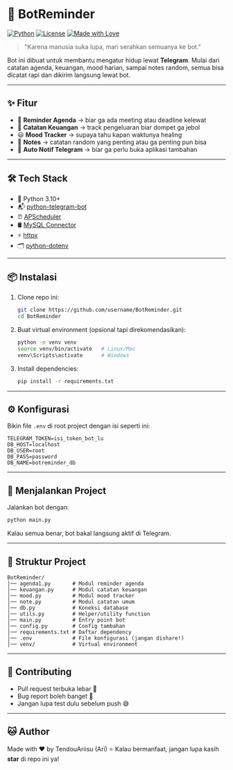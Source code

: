 # 🤖 BotReminder

[![Python](https://img.shields.io/badge/Python-3.10+-blue.svg)](https://www.python.org/)
[![License](https://img.shields.io/badge/License-MIT-green.svg)](LICENSE)
[![Made with Love](https://img.shields.io/badge/Made%20with-❤️-red.svg)](#)

> "Karena manusia suka lupa, mari serahkan semuanya ke bot."

Bot ini dibuat untuk membantu mengatur hidup lewat **Telegram**. Mulai dari catatan agenda, keuangan, mood harian, sampai notes random, semua bisa dicatat rapi dan dikirim langsung lewat bot.

---

## ✨ Fitur

* 📅 **Reminder Agenda** → biar ga ada meeting atau deadline kelewat
* 💸 **Catatan Keuangan** → track pengeluaran biar dompet ga jebol
* 😃 **Mood Tracker** → supaya tahu kapan waktunya healing
* 📝 **Notes** → catatan random yang penting atau ga penting pun bisa
* 🔔 **Auto Notif Telegram** → biar ga perlu buka aplikasi tambahan

---

## 🛠️ Tech Stack

* 🐍 Python 3.10+
* 📬 [python-telegram-bot](https://python-telegram-bot.org/)
* ⏰ [APScheduler](https://apscheduler.readthedocs.io/)
* 🛢️ [MySQL Connector](https://pypi.org/project/mysql-connector-python/)
* ⚡ [httpx](https://www.python-httpx.org/)
* 🗂️ [python-dotenv](https://pypi.org/project/python-dotenv/)

---

## 📦 Instalasi

1. Clone repo ini:

   ```bash
   git clone https://github.com/username/BotReminder.git
   cd BotReminder
   ```

2. Buat virtual environment (opsional tapi direkomendasikan):

   ```bash
   python -m venv venv
   source venv/bin/activate   # Linux/Mac
   venv\Scripts\activate      # Windows
   ```

3. Install dependencies:

   ```bash
   pip install -r requirements.txt
   ```

---

## ⚙️ Konfigurasi

Bikin file `.env` di root project dengan isi seperti ini:

```env
TELEGRAM_TOKEN=isi_token_bot_lu
DB_HOST=localhost
DB_USER=root
DB_PASS=password
DB_NAME=botreminder_db
```

---

## 🚀 Menjalankan Project

Jalankan bot dengan:

```bash
python main.py
```

Kalau semua benar, bot bakal langsung aktif di Telegram.

---

## 📂 Struktur Project

```
BotReminder/
│── agenda1.py       # Modul reminder agenda
│── keuangan.py      # Modul catatan keuangan
│── mood.py          # Modul mood tracker
│── note.py          # Modul catatan umum
│── db.py            # Koneksi database
│── utils.py         # Helper/utility function
│── main.py          # Entry point bot
│── config.py        # Config tambahan
│── requirements.txt # Daftar dependency
│── .env             # File konfigurasi (jangan dishare!)
│── venv/            # Virtual environment
```

---


## 🤝 Contributing

* Pull request terbuka lebar 🚪
* Bug report boleh banget 🐞
* Jangan lupa test dulu sebelum push 😅

---

## 🐱 Author

Made with ❤️ by TendouAriisu (Ari)
⭐ Kalau bermanfaat, jangan lupa kasih **star** di repo ini ya!
